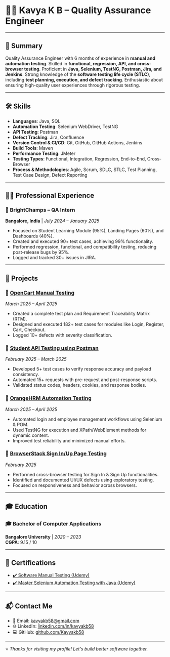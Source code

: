 # 👩‍💻 Kavya K B – Quality Assurance Engineer

---

## 🧾 Summary

Quality Assurance Engineer with 6 months of experience in **manual and automation testing**. Skilled in **functional, regression, API, and cross-browser testing**. Proficient in **Java, Selenium, TestNG, Postman, Jira, and Jenkins**. Strong knowledge of the **software testing life cycle (STLC)**, including **test planning, execution, and defect tracking**. Enthusiastic about ensuring high-quality user experiences through rigorous testing.

---

## 🛠️ Skills

- **Languages**: Java, SQL  
- **Automation Testing**: Selenium WebDriver, TestNG  
- **API Testing**: Postman  
- **Defect Tracking**: Jira, Confluence  
- **Version Control & CI/CD**: Git, GitHub, GitHub Actions, Jenkins  
- **Build Tools**: Maven  
- **Performance Testing**: JMeter  
- **Testing Types**: Functional, Integration, Regression, End-to-End, Cross-Browser  
- **Process & Methodologies**: Agile, Scrum, SDLC, STLC, Test Planning, Test Case Design, Defect Reporting  

---

## 🧑‍💼 Professional Experience

### 🌟 BrightChamps – QA Intern  
**Bangalore, India** | *July 2024 – January 2025*

- Focused on Student Learning Module (95%), Landing Pages (60%), and Dashboards (40%).
- Created and executed 90+ test cases, achieving 99% functionality.
- Performed regression, functional, and compatibility testing, reducing post-release bugs by 95%.
- Logged and tracked 30+ issues in JIRA.

---

## 📁 Projects

### 🔹 [OpenCart Manual Testing](https://github.com/Kavyakb58/OpenCart-Manual-Testing)  
*March 2025 – April 2025*

- Created a complete test plan and Requirement Traceability Matrix (RTM).
- Designed and executed 182+ test cases for modules like Login, Register, Cart, Checkout.
- Logged 10+ defects with severity classification.

### 🔹 [Student API Testing using Postman](https://github.com/Kavyakb58/Student-API-Testing)  
*February 2025 – March 2025*

- Developed 5+ test cases to verify response accuracy and payload consistency.
- Automated 15+ requests with pre-request and post-response scripts.
- Validated status codes, headers, cookies, and response bodies.

### 🔹 [OrangeHRM Automation Testing](https://github.com/Kavyakb58/OrangeHRM-Automation-Testing)  
*March 2025 – April 2025*

- Automated login and employee management workflows using Selenium & POM.
- Used TestNG for execution and XPath/WebElement methods for dynamic content.
- Improved test reliability and minimized manual efforts.

### 🔹 [BrowserStack Sign In/Up Page Testing](https://github.com/Kavyakb58/BrowserStack-Sign-In-Sign-Up)  
*February 2025*

- Performed cross-browser testing for Sign In & Sign Up functionalities.
- Identified and documented UI/UX defects using exploratory testing.
- Focused on responsiveness and behavior across browsers.

---

## 🎓 Education

### 🎓 Bachelor of Computer Applications  
**Bangalore University** | *2020 – 2023*  
**CGPA**: 9.15 / 10

---

## 🏅 Certifications

- [✔️ Software Manual Testing (Udemy)](https://www.udemy.com/certificate/UC-c1de5f46-178d-45ca-8d28-3409273b4bcc/)  
- [✔️ Master Selenium Automation Testing with Java (Udemy)](https://ude.my/UC-bbd83945-0ff8-493d-81c8-e458efdcc32f)

---

## 📬 Contact Me

- 📧 Email: [kavyakb58@gmail.com](mailto:kavyakb58@gmail.com)  
- 🌐 LinkedIn: [linkedin.com/in/kavyakb58](https://linkedin.com/in/kavyakb58)  
- 💻 GitHub: [github.com/Kavyakb58](https://github.com/Kavyakb58)

---

⭐ *Thanks for visiting my profile! Let's build better software together.*  
